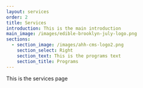 ```yaml
---
layout: services
order: 2
title: Services
introduction: This is the main introduction
main_image: /images/edible-brooklyn-july-logo.png
sections:
  - section_image: /images/ahh-cms-logo2.png
    section_select: Right
    section_text: This is the programs text
    section_title: Programs
---
```

This is the services page

